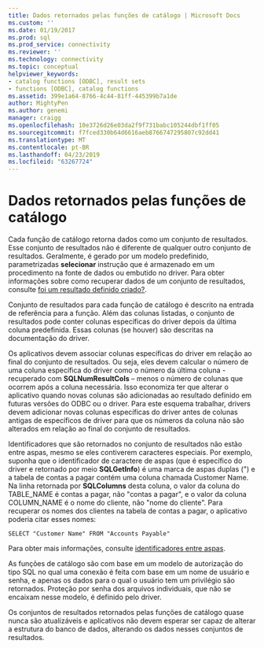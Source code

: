 ```yaml
---
title: Dados retornados pelas funções de catálogo | Microsoft Docs
ms.custom: ''
ms.date: 01/19/2017
ms.prod: sql
ms.prod_service: connectivity
ms.reviewer: ''
ms.technology: connectivity
ms.topic: conceptual
helpviewer_keywords:
- catalog functions [ODBC], result sets
- functions [ODBC], catalog functions
ms.assetid: 399e1a64-8766-4c44-81ff-445399b7a1de
author: MightyPen
ms.author: genemi
manager: craigg
ms.openlocfilehash: 10e3726d26e03da2f9f731babc105244dbf1ff05
ms.sourcegitcommit: f7fced330b64d6616aeb8766747295807c92dd41
ms.translationtype: MT
ms.contentlocale: pt-BR
ms.lasthandoff: 04/23/2019
ms.locfileid: "63267724"
---
```

# <a name="data-returned-by-catalog-functions"></a>Dados retornados pelas funções de catálogo
Cada função de catálogo retorna dados como um conjunto de resultados. Esse conjunto de resultados não é diferente de qualquer outro conjunto de resultados. Geralmente, é gerado por um modelo predefinido, parametrizadas **selecionar** instrução que é armazenado em um procedimento na fonte de dados ou embutido no driver. Para obter informações sobre como recuperar dados de um conjunto de resultados, consulte [foi um resultado definido criado?](../../../odbc/reference/develop-app/was-a-result-set-created.md).  
  
 Conjunto de resultados para cada função de catálogo é descrito na entrada de referência para a função. Além das colunas listadas, o conjunto de resultados pode conter colunas específicas do driver depois da última coluna predefinida. Essas colunas (se houver) são descritas na documentação do driver.  
  
 Os aplicativos devem associar colunas específicas do driver em relação ao final do conjunto de resultados. Ou seja, eles devem calcular o número de uma coluna específica do driver como o número da última coluna - recuperado com **SQLNumResultCols** – menos o número de colunas que ocorrem após a coluna necessária. Isso economiza ter que alterar o aplicativo quando novas colunas são adicionadas ao resultado definido em futuras versões do ODBC ou o driver. Para este esquema trabalhar, drivers devem adicionar novas colunas específicas do driver antes de colunas antigas de específicos de driver para que os números da coluna não são alterados em relação ao final do conjunto de resultados.  
  
 Identificadores que são retornados no conjunto de resultados não estão entre aspas, mesmo se eles contiverem caracteres especiais. Por exemplo, suponha que o identificador de caractere de aspas (que é específico do driver e retornado por meio **SQLGetInfo**) é uma marca de aspas duplas (") e a tabela de contas a pagar contém uma coluna chamada Customer Name. Na linha retornada por **SQLColumns** desta coluna, o valor da coluna do TABLE_NAME é contas a pagar, não "contas a pagar", e o valor da coluna COLUMN_NAME é o nome do cliente, não "nome do cliente". Para recuperar os nomes dos clientes na tabela de contas a pagar, o aplicativo poderia citar esses nomes:  
  
```  
SELECT "Customer Name" FROM "Accounts Payable"  
```  
  
 Para obter mais informações, consulte [identificadores entre aspas](../../../odbc/reference/develop-app/quoted-identifiers.md).  
  
 As funções de catálogo são com base em um modelo de autorização do tipo SQL no qual uma conexão é feita com base em um nome de usuário e senha, e apenas os dados para o qual o usuário tem um privilégio são retornados. Proteção por senha dos arquivos individuais, que não se encaixam nesse modelo, é definido pelo driver.  
  
 Os conjuntos de resultados retornados pelas funções de catálogo quase nunca são atualizáveis e aplicativos não devem esperar ser capaz de alterar a estrutura do banco de dados, alterando os dados nesses conjuntos de resultados.
